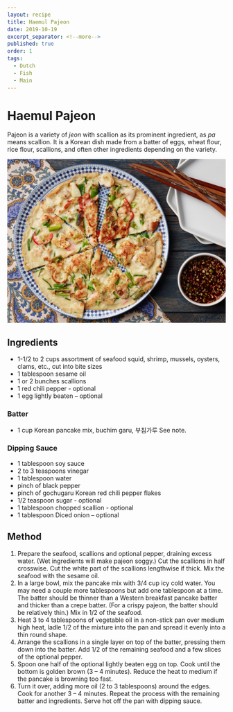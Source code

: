 ```yaml
---
layout: recipe
title: Haemul Pajeon
date: 2019-10-19
excerpt_separator: <!--more-->
published: true
order: 1
tags:
  - Dutch
  - Fish
  - Main
---
```


# Haemul Pajeon

Pajeon is a variety of _jeon_ with scallion as its prominent ingredient, as _pa_ means scallion. It is a Korean dish made from a batter of eggs, wheat flour, rice flour, scallions, and often other ingredients depending on the variety.

<!--more-->

[![Haemul Pajaeon](/_uploads/IMG_0758-e1498707201139.jpg)](/_uploads/IMG_0758-e1498707201139.jpg)

## Ingredients

- 1-1/2 to 2 cups assortment of seafood squid, shrimp, mussels, oysters, clams, etc., cut into bite sizes
- 1 tablespoon sesame oil
- 1 or 2 bunches scallions
- 1 red chili pepper - optional
- 1 egg lightly beaten – optional

### Batter

- 1 cup Korean pancake mix, buchim garu, 부침가루 See note.

### Dipping Sauce

- 1 tablespoon soy sauce
- 2 to 3 teaspoons vinegar
- 1 tablespoon water
- pinch of black pepper
- pinch of gochugaru Korean red chili pepper flakes
- 1/2 teaspoon sugar - optional
- 1 tablespoon chopped scallion - optional
- 1 tablespoon Diced onion – optional

## Method

1. Prepare the seafood, scallions and optional pepper, draining excess water. (Wet ingredients will make pajeon soggy.) Cut the scallions in half crosswise. Cut the white part of the scallions lengthwise if thick. Mix the seafood with the sesame oil.
2. In a large bowl, mix the pancake mix with 3/4 cup icy cold water. You may need a couple more tablespoons but add one tablespoon at a time. The batter should be thinner than a Western breakfast pancake batter and thicker than a crepe batter. (For a crispy pajeon, the batter should be relatively thin.) Mix in 1/2 of the seafood.
3. Heat 3 to 4 tablespoons of vegetable oil in a non-stick pan over medium high heat, ladle 1/2 of the mixture into the pan and spread it evenly into a thin round shape.
4. Arrange the scallions in a single layer on top of the batter, pressing them down into the batter. Add 1/2 of the remaining seafood and a few slices of the optional pepper.
5. Spoon one half of the optional lightly beaten egg on top. Cook until the bottom is golden brown (3 – 4 minutes). Reduce the heat to medium if the pancake is browning too fast.
6. Turn it over, adding more oil (2 to 3 tablespoons) around the edges. Cook for another 3 – 4 minutes. Repeat the process with the remaining batter and ingredients. Serve hot off the pan with dipping sauce.
